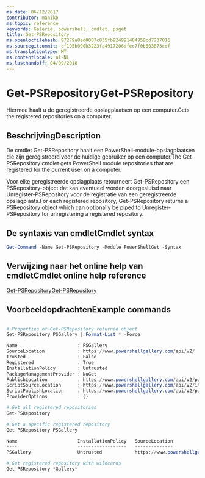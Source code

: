 ```yaml
---
ms.date: 06/12/2017
contributor: manikb
ms.topic: reference
keywords: Galerie, powershell, cmdlet, psget
title: Get-PSRepository
ms.openlocfilehash: 97279a8ed0087c835fb924991484959cd7237016
ms.sourcegitcommit: cf195b090b3223fa4917206dfec7f0b603873cdf
ms.translationtype: MT
ms.contentlocale: nl-NL
ms.lasthandoff: 04/09/2018
---
```

# <a name="get-psrepository"></a><span data-ttu-id="c0580-103">Get-PSRepository</span><span class="sxs-lookup"><span data-stu-id="c0580-103">Get-PSRepository</span></span>

<span data-ttu-id="c0580-104">Hiermee haalt u de geregistreerde opslagplaatsen op een computer.</span><span class="sxs-lookup"><span data-stu-id="c0580-104">Gets the registered repositories on a computer.</span></span>

## <a name="description"></a><span data-ttu-id="c0580-105">Beschrijving</span><span class="sxs-lookup"><span data-stu-id="c0580-105">Description</span></span>

<span data-ttu-id="c0580-106">De cmdlet Get-PSRepository haalt een PowerShell-module-opslagplaatsen die zijn geregistreerd voor de huidige gebruiker op een computer.</span><span class="sxs-lookup"><span data-stu-id="c0580-106">The Get-PSRepository cmdlet gets PowerShell module repositories that are registered for the current user on a computer.</span></span>

<span data-ttu-id="c0580-107">Voor elke geregistreerde opslagplaats retourneert Get-PSRepository een PSRepository-object dat kan eventueel worden doorgesluisd naar Unregister-PSRepository voor de registratie van een geregistreerde opslagplaats.</span><span class="sxs-lookup"><span data-stu-id="c0580-107">For each registered repository, Get-PSRepository returns a PSRepository object which can optionally be piped to Unregister-PSRepository for unregistering a registered repository.</span></span>

## <a name="cmdlet-syntax"></a><span data-ttu-id="c0580-108">De syntaxis van cmdlet</span><span class="sxs-lookup"><span data-stu-id="c0580-108">Cmdlet syntax</span></span>
```powershell
Get-Command -Name Get-PSRepository -Module PowerShellGet -Syntax
```

## <a name="cmdlet-online-help-reference"></a><span data-ttu-id="c0580-109">Verwijzing naar het online help van cmdlet</span><span class="sxs-lookup"><span data-stu-id="c0580-109">Cmdlet online help reference</span></span>

[<span data-ttu-id="c0580-110">Get-PSRepository</span><span class="sxs-lookup"><span data-stu-id="c0580-110">Get-PSRepository</span></span>](http://go.microsoft.com/fwlink/?LinkID=517127)

## <a name="example-commands"></a><span data-ttu-id="c0580-111">Voorbeeldopdrachten</span><span class="sxs-lookup"><span data-stu-id="c0580-111">Example commands</span></span>

```powershell

# Properties of Get-PSRepository returned object
Get-PSRepository PSGallery | Format-List * -Force

Name                      : PSGallery
SourceLocation            : https://www.powershellgallery.com/api/v2/
Trusted                   : False
Registered                : True
InstallationPolicy        : Untrusted
PackageManagementProvider : NuGet
PublishLocation           : https://www.powershellgallery.com/api/v2/package/
ScriptSourceLocation      : https://www.powershellgallery.com/api/v2/items/psscript/
ScriptPublishLocation     : https://www.powershellgallery.com/api/v2/package/
ProviderOptions           : {}

# Get all registered repositories
Get-PSRepository

# Get a specific registered repository
Get-PSRepository PSGallery

Name                      InstallationPolicy   SourceLocation
----                      ------------------   --------------
PSGallery                 Untrusted            https://www.powershellgallery.com/api/v2/

# Get registered repository with wildcards
Get-PSRepository *Gallery*

```